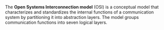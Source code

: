 The **Open Systems Interconnection model** (OSI) is a conceptual model that characterizes and standardizes the internal functions of a communication system by partitioning it into abstraction layers. The model groups communication functions into seven logical layers.